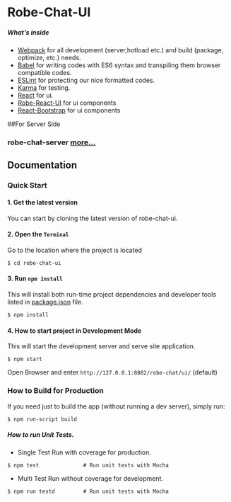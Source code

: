 # Robe-Chat-UI

##### What's inside
* [Webpack](https://webpack.github.io/) for all development (server,hotload etc.) and build (package, optimize, etc.) needs.
* [Babel](https://babeljs.io/flow) for writing codes with ES6 syntax and transpiling them browser compatible codes. 
* [ESLint](http://eslint.org/) for protecting our nice formatted codes.
* [Karma](https://karma-runner.github.io/0.13/index.html) for testing.
* [React](https://facebook.github.io/react/) for ui.
* [Robe-React-UI](http://robeio.github.io/robe-react-ui/) for ui components
* [React-Bootstrap](https://react-bootstrap.github.io/) for ui components

##For Server Side
### robe-chat-server [more...](../robe-chat-server/README.md)

## Documentation

### Quick Start

#### 1. Get the latest version
You can start by cloning the latest version of robe-chat-ui.

#### 2. Open the `Terminal`
Go to the location where the project is located

```shell
$ cd robe-chat-ui
```

#### 3. Run `npm install`
This will install both run-time project dependencies and developer tools listed
in [package.json](./package.json) file.

```shell
$ npm install
```

#### 4. How to start project in Development Mode

This will start the development server and serve site application.

```shell
$ npm start
```
  
Open Browser and enter `http://127.0.0.1:8082/robe-chat/ui/` (default) 

### How to Build for Production

If you need just to build the app (without running a dev server), simply run:

```shell
$ npm run-script build
```
 
#####  How to run Unit Tests.

* Single Test Run with coverage for production.

```shell
$ npm test              # Run unit tests with Mocha
```

* Multi Test Run without coverage for development. 


```shell
$ npm run testd         # Run unit tests with Mocha
```
